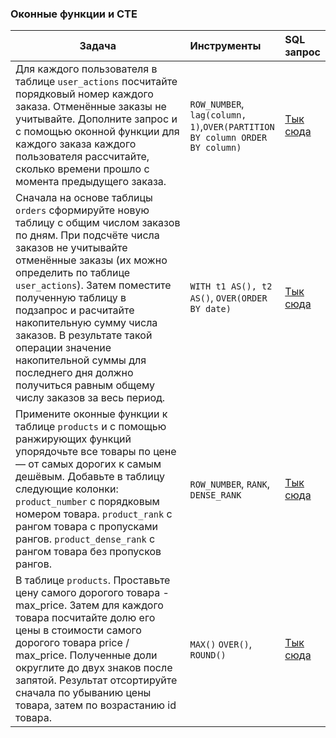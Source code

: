 ### Оконные функции и CTE
| **Задача** | **Инструменты** | **SQL запрос** |
| -------------------- | :--------------------- | :--------------------- |
|Для каждого пользователя в таблице `user_actions` посчитайте порядковый номер каждого заказа. Отменённые заказы не учитывайте. Дополните запрос и с помощью оконной функции для каждого заказа каждого пользователя рассчитайте, сколько времени прошло с момента предыдущего заказа.  |`ROW_NUMBER`, `lag(column, 1)`,`OVER(PARTITION BY column ORDER BY column)`|[Тык сюда](https://github.com/INLAE/SQL_karpov_course/blob/master/4.sql)|
|Сначала на основе таблицы `orders` сформируйте новую таблицу с общим числом заказов по дням. При подсчёте числа заказов не учитывайте отменённые заказы (их можно определить по таблице `user_actions`). Затем поместите полученную таблицу в подзапрос и расчитайте накопительную сумму числа заказов. В результате такой операции значение накопительной суммы для последнего дня должно получиться равным общему числу заказов за весь период.|`WITH t1 AS(), t2 AS()`, `OVER(ORDER BY date)` |[Тык сюда](https://github.com/INLAE/SQL_karpov_course/blob/master/3.sql)|
|Примените оконные функции к таблице `products` и с помощью ранжирующих функций упорядочьте все товары по цене — от самых дорогих к самым дешёвым. Добавьте в таблицу следующие колонки: `product_number` с порядковым номером товара. `product_rank` с рангом товара с пропусками рангов. `product_dense_rank` с рангом товара без пропусков рангов.|`ROW_NUMBER`, `RANK`, `DENSE_RANK`| [Тык сюда](https://github.com/INLAE/SQL_karpov_course/blob/master/1.sql)|
|В таблице `products`. Проставьте цену самого дорогого товара - max_price. Затем для каждого товара посчитайте долю его цены в стоимости самого дорогого товара price / max_price. Полученные доли округлите до двух знаков после запятой. Результат отсортируйте сначала по убыванию цены товара, затем по возрастанию id товара.|`MAX()` `OVER()`, `ROUND()`|[Тык сюда](https://github.com/INLAE/SQL_karpov_course/blob/master/2.sql)|
